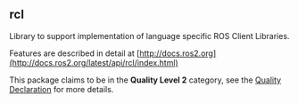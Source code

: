 ## rcl

Library to support implementation of language specific ROS Client Libraries.

Features are described in detail at [http://docs.ros2.org](http://docs.ros2.org/latest/api/rcl/index.html)

This package claims to be in the **Quality Level 2** category, see the [Quality Declaration](./QUALITY_DECLARATION.md) for more details.
